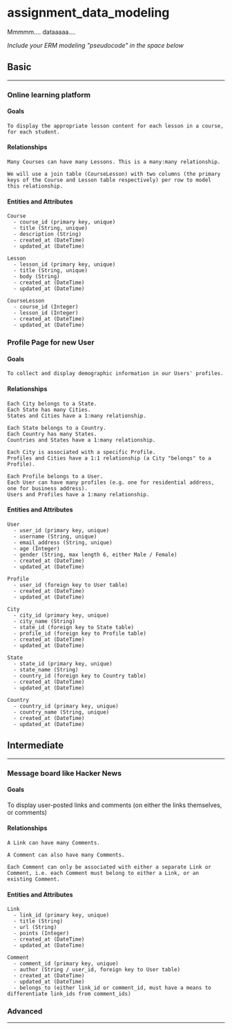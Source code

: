 # assignment_data_modeling
Mmmmm.... dataaaaa....

*Include your ERM modeling "pseudocode" in the space below*

## Basic
---
### Online learning platform

#### Goals

```
To display the appropriate lesson content for each lesson in a course, for each student.
```

#### Relationships

```
Many Courses can have many Lessons. This is a many:many relationship.

We will use a join table (CourseLesson) with two columns (the primary keys of the Course and Lesson table respectively) per row to model this relationship.
```

#### Entities and Attributes

```
Course
  - course_id (primary key, unique)
  - title (String, unique)
  - description (String)
  - created_at (DateTime)
  - updated_at (DateTime)

Lesson
  - lesson_id (primary key, unique)
  - title (String, unique)
  - body (String)
  - created_at (DateTime)
  - updated_at (DateTime)

CourseLesson
  - course_id (Integer)
  - lesson_id (Integer)
  - created_at (DateTime)
  - updated_at (DateTime)

```


### Profile Page for new User

#### Goals

```
To collect and display demographic information in our Users' profiles.
```

#### Relationships

```
Each City belongs to a State.
Each State has many Cities.
States and Cities have a 1:many relationship.

Each State belongs to a Country.
Each Country has many States.
Countries and States have a 1:many relationship.

Each City is associated with a specific Profile.
Profiles and Cities have a 1:1 relationship (a City "belongs" to a Profile).

Each Profile belongs to a User.
Each User can have many profiles (e.g. one for residential address, one for business address).
Users and Profiles have a 1:many relationship.
```

#### Entities and Attributes
```
User
  - user_id (primary key, unique)
  - username (String, unique)
  - email_address (String, unique)
  - age (Integer)
  - gender (String, max length 6, either Male / Female)
  - created_at (DateTime)
  - updated_at (DateTime)

Profile
  - user_id (foreign key to User table)
  - created_at (DateTime)
  - updated_at (DateTime)

City
  - city_id (primary key, unique)
  - city_name (String)
  - state_id (foreign key to State table)
  - profile_id (foreign key to Profile table)
  - created_at (DateTime)
  - updated_at (DateTime)

State
  - state_id (primary key, unique)
  - state_name (String)
  - country_id (foreign key to Country table)
  - created_at (DateTime)
  - updated_at (DateTime)

Country
  - country_id (primary key, unique)
  - country_name (String, unique)
  - created_at (DateTime)
  - updated_at (DateTime)

```


## Intermediate
---
### Message board like Hacker News

#### Goals
To display user-posted links and comments (on either the links themselves, or comments)

#### Relationships
```
A Link can have many Comments.

A Comment can also have many Comments.

Each Comment can only be associated with either a separate Link or Comment, i.e. each Comment must belong to either a Link, or an existing Comment.
```


#### Entities and Attributes
```
Link
  - link_id (primary key, unique)
  - title (String)
  - url (String)
  - points (Integer)
  - created_at (DateTime)
  - updated_at (DateTime)

Comment
  - comment_id (primary key, unique)
  - author (String / user_id, foreign key to User table)
  - created_at (DateTime)
  - updated_at (DateTime)
  - belongs_to (either link_id or comment_id, must have a means to differentiate link_ids from comment_ids)  
```


### Advanced
---
